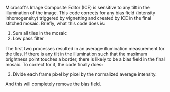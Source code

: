 Microsoft's Image Composite Editor (ICE) is sensitive to any tilt in the illumination of the image. This code corrects for any bias field (intensity inhomogeneity) triggered by vignetting and created by ICE in the final stitched mosaic. Briefly, what this code does is:

1)  Sum all tiles in the mosaic
2)  Low pass filter

The first two processes resulted in an average illumination measurement for the tiles. If there is any tilt in the illumination such that the maximum brightness point touches a border, there is likely to be a bias field in the final mosaic. To correct for it, the code finally does:

3) Divide each frame pixel by pixel by the normalized average intensity.  

And this will completely remove the bias field.
